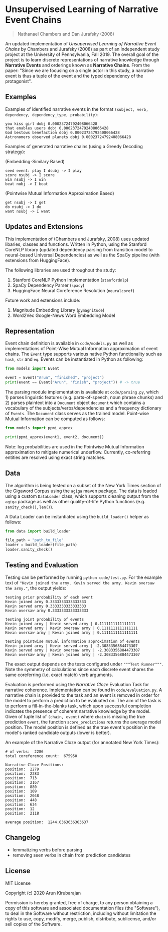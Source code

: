 # Unsupervised Learning of Narrative Event Chains
> Nathanael Chambers and Dan Jurafsky (2008)

An updated implementation of *Unsupervised Learning of Narrative Event Chains* by Chambers and Jurafsky (2008) as part of an independent study project at the University of Pennsylvania, Fall 2019. The overall goal of the project is to learn discrete representations of narrative knowledge through **Narrative Events** and orderings known as **Narrative Chains**. From the paper: "Since we  are  focusing  on  a  single  actor  in  this  study,  a narrative event is thus a tuple of the event and the typed dependency of the protagonist". 

## Examples
Examples of identified narrative events in the format `(subject, verb, dependency, dependency_type, probability)`:

```
you kiss girl dobj 0.00023724792408066428
that enables users dobj 0.00023724792408066428
God bestows benefaction dobj 0.00023724792408066428
Astronomers observed planets dobj 0.00023724792408066428
```

Examples of generated narrative chains (using a Greedy Decoding strategy):

(Embedding-Similary Based)
```
seed event: play I dsubj -> I play
score nsubj -> I score
win nsubj -> I win
beat nubj -> I beat
```

(Pointwise Mutual Information Approximation Based)
``` seed event:  go I nsubj -> I go
get nsubj -> I get
do nsubj -> I do
want nsubj -> I want
```

## Updates and Extensions
This implementation of (Chambers and Jurafsky, 2008) uses updated libaries, classes and functions. Written in Python, using the Stanford CoreNLP library (updated dependency parsing from transition model to neural-based Universal Dependencies) as well as the SpaCy pipeline (with extensions from HuggingFace). 

The following libraries are used throughout the study:
1. Stanford CoreNLP Python Implementation (`stanfordnlp`)
2. SpaCy Dependency Parser (`spacy`)
3. HuggingFace Neural Coreference Resolution (`neuralcoref`)

Future work and extensions include:
1. Magnitude Embedding Library (`pymagnitude`)
2. Word2Vec Google-News Word Embedding Model 

## Representation
Event chain definition is available in `code/models.py` as well as implementations of Point-Wise Mutual Information approximation of event chains. The `Event` type supports various native Python functionality such as `hash`, `str` and `eq`. Events can be instantiated in Python as following:

```python
from models import Event

event = Event("Arun", "finished", "project")
print(event == Event("Arun", "finish", "project")) # -> true
```

The parsing module implementation is available at `code/parsing.py`, which 1) parses linguistic features (e.g. parts-of-speech, noun phrase chunks) and 2) parses plaintext into a `Document` object `document` which contains a vocabulary of the subjects/verbs/dependencies and a frequency dictionary of `Events`. The `Document` class serves as the trained model. Point-wise Mutual Information can be computed as follows:

```python
from models import ppmi_approx

print(ppmi_approx(event1, event2, document))
```

Note: log probabilities are used in the Pointwise Mutual Information approximation to mitigate numerical underflow. Currently, co-referring entities are resolved using exact string matches.

## Data
The algorithm is being tested on a subset of the New York Times section of the Gigaword Corpus using the `agiga` maven package. The data is loaded using a custom `DataLoader` class, which supports cleaning output from the `agiga` package as well as other quality-of-life Python functions (e.g. `sanity_check()`, `len()`).

A Data Loader can be instantiated using the `build_loader()` helper as follows:

```python
from data import build_loader

file_path = "path_to_file"
loader = build_loader(file_path)
loader.sanity_check()
```

## Testing and Evaluation
Testing can be performed by running `python code/test.py`. For the example text of `"Kevin joined the army. Kevin served the army. Kevin oversaw the army."`, the output yields:

```
testing prior probability of each event
Kevin joined army 0.3333333333333333
Kevin served army 0.3333333333333333
Kevin oversaw army 0.3333333333333333

testing joint probability of events
Kevin joined army | Kevin served army | 0.1111111111111111
Kevin served army | Kevin oversaw army | 0.1111111111111111
Kevin oversaw army | Kevin joined army | 0.1111111111111111

testing pointwise mutual information approximation of events
Kevin joined army | Kevin served army | -2.3083356884473307
Kevin served army | Kevin oversaw army | -2.3083356884473307
Kevin oversaw army | Kevin joined army | -2.3083356884473307
```

The exact output depends on the tests configured under `"""Test Runner"""`. Note the symmetry of calculations since each discrete event shares the same coreferring (i.e. exact match) verb arguments.

Evaluation is performed using the *Narrative Cloze* Evaluation Task for narrative coherence. Implementation can be found in `code/evaluation.py`. A narrative chain is provided to the task and an event is removed in order for the model to perform a prediction to be evaluated on. The aim of the task is to perform a fill-in-the-blanks task, which upon successful completion indicates the presence of coherent narrative knowledge by the model. Given of tuple list of `(chain, event)` where `chain` is missing the true prediction `event`, the function `score_predictions` returns the average model position. The model position is defined as the true event's position in the model's ranked candidate outputs (lower is better).

An example of the Narrative Cloze output (for annotated New York Times):

```
# of verbs:  2286
total coreference count:  675950

Narrative Cloze Positions:
position:  2279
position:  2283
position:  713
position:  2167
position:  880
position:  109
position:  2048
position:  448
position:  634
position:  12
position:  2118

average position:  1244.6363636363637
```

## Changelog 
- lemmatizing verbs before parsing
- removing seen verbs in chain from prediction candidates

## License
MIT License

Copyright (c) 2020 Arun Kirubarajan

Permission is hereby granted, free of charge, to any person obtaining a copy
of this software and associated documentation files (the "Software"), to deal
in the Software without restriction, including without limitation the rights
to use, copy, modify, merge, publish, distribute, sublicense, and/or sell
copies of the Software.
